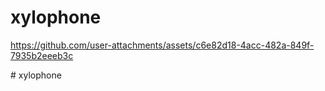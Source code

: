 # xylophone


https://github.com/user-attachments/assets/c6e82d18-4acc-482a-849f-7935b2eeeb3c


#   x y l o p h o n e 
 
 
